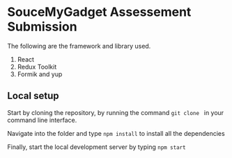 # SouceMyGadget Assessement Submission

The following are the framework and library used.

1. React
2. Redux Toolkit
3. Formik and yup

## Local setup

Start by cloning the repository, by running the command `git clone ` in your command line interface.

Navigate into the folder and type `npm install` to install all the dependencies

Finally, start the local development server by typing `npm start`